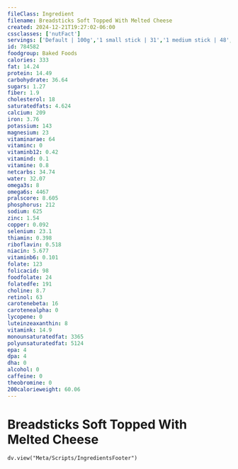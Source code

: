 ```yaml
---
fileClass: Ingredient
filename: Breadsticks Soft Topped With Melted Cheese
created: 2024-12-21T19:27:02-06:00
cssclasses: ['nutFact']
servings: ['Default | 100g','1 small stick | 31','1 medium stick | 48','1 large stick | 60','1 garlic knot | 40']
id: 784582
foodgroup: Baked Foods
calories: 333
fat: 14.24
protein: 14.49
carbohydrate: 36.64
sugars: 1.27
fiber: 1.9
cholesterol: 18
saturatedfats: 4.624
calcium: 209
iron: 3.76
potassium: 143
magnesium: 23
vitaminarae: 64
vitaminc: 0
vitaminb12: 0.42
vitamind: 0.1
vitamine: 0.8
netcarbs: 34.74
water: 32.07
omega3s: 8
omega6s: 4467
pralscore: 8.605
phosphorus: 212
sodium: 625
zinc: 1.54
copper: 0.092
selenium: 23.1
thiamin: 0.398
riboflavin: 0.518
niacin: 5.677
vitaminb6: 0.101
folate: 123
folicacid: 98
foodfolate: 24
folatedfe: 191
choline: 8.7
retinol: 63
carotenebeta: 16
carotenealpha: 0
lycopene: 0
luteinzeaxanthin: 8
vitamink: 14.9
monounsaturatedfat: 3365
polyunsaturatedfat: 5124
epa: 4
dpa: 4
dha: 0
alcohol: 0
caffeine: 0
theobromine: 0
200calorieweight: 60.06
---
```


# Breadsticks Soft Topped With Melted Cheese

```dataviewjs
dv.view("Meta/Scripts/IngredientsFooter")
```